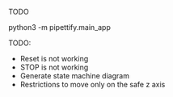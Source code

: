 TODO

python3 -m pipettify.main_app


TODO:
 - Reset is not working
 - STOP is not working
 - Generate state machine diagram
 - Restrictions to move only on the safe z axis